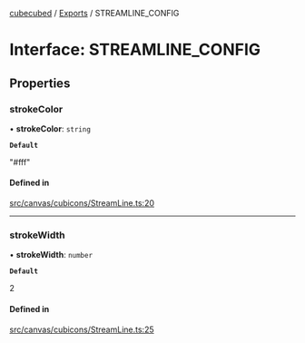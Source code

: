 [cubecubed](/reference/README.md) / [Exports](/reference/modules.md) / STREAMLINE\_CONFIG

# Interface: STREAMLINE\_CONFIG

## Properties

### strokeColor

• **strokeColor**: `string`

**`Default`**

"#fff"

#### Defined in

[src/canvas/cubicons/StreamLine.ts:20](https://github.com/imaphatduc/cubecubed/blob/ffe94b1/src/canvas/cubicons/StreamLine.ts#L20)

___

### strokeWidth

• **strokeWidth**: `number`

**`Default`**

2

#### Defined in

[src/canvas/cubicons/StreamLine.ts:25](https://github.com/imaphatduc/cubecubed/blob/ffe94b1/src/canvas/cubicons/StreamLine.ts#L25)
